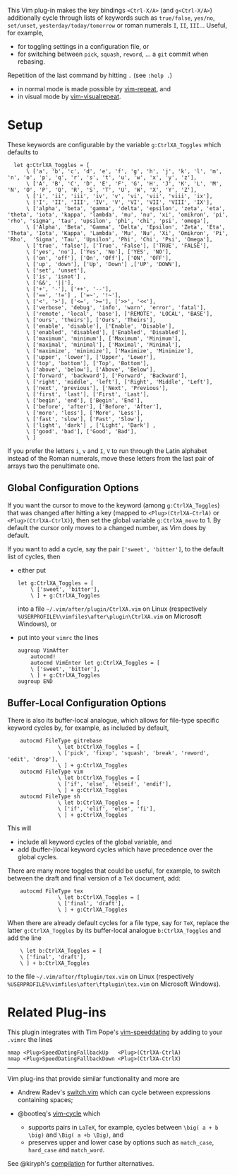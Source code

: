 This Vim plug-in makes the key bindings `<Ctrl-X/A>` (and `g<Ctrl-X/A>`) additionally cycle through lists of keywords such as `true/false`, `yes/no`, `set/unset`, `yesterday/today/tomorrow` or roman numerals `I`, `II`, `III`...
Useful, for example,

- for toggling settings in a configuration file, or
- for switching between `pick`, `squash`, `reword`, ... a `git` commit when rebasing.

Repetition of the last command by hitting `.` (see `:help .`)

- in normal mode is made possible by [vim-repeat](https://github.com/tpope/vim-repeat), and
- in visual mode by [vim-visualrepeat](https://github.com/inkarkat/vim-visualrepeat).

# Setup

These keywords are configurable by the variable `g:CtrlXA_Toggles` which defaults to

```vim
  let g:CtrlXA_Toggles = [
      \ ['a', 'b', 'c', 'd', 'e', 'f', 'g', 'h', 'j', 'k', 'l', 'm', 'n', 'o', 'p', 'q', 'r', 's', 't', 'u', 'w', 'x', 'y', 'z'],
      \ ['A', 'B', 'C', 'D', 'E', 'F', 'G', 'H', 'J', 'K', 'L', 'M', 'N', 'O', 'P', 'Q', 'R', 'S', 'T', 'U', 'W', 'X', 'Y', 'Z'],
      \ ['i', 'ii', 'iii', 'iv', 'v', 'vi', 'vii', 'viii', 'ix'],
      \ ['I', 'II', 'III', 'IV', 'V', 'VI', 'VII', 'VIII', 'IX'],
      \ ['alpha', 'beta', 'gamma', 'delta', 'epsilon', 'zeta', 'eta', 'theta', 'iota', 'kappa', 'lambda', 'mu', 'nu', 'xi', 'omikron', 'pi', 'rho', 'sigma', 'tau', 'upsilon', 'phi', 'chi', 'psi', 'omega'],
      \ ['Alpha', 'Beta', 'Gamma', 'Delta', 'Epsilon', 'Zeta', 'Eta', 'Theta', 'Iota', 'Kappa', 'Lambda', 'Mu', 'Nu', 'Xi', 'Omikron', 'Pi', 'Rho',  'Sigma', 'Tau', 'Upsilon', 'Phi', 'Chi', 'Psi', 'Omega'],
      \ ['true', 'false'], ['True', 'False'], ['TRUE', 'FALSE'],
      \ ['yes', 'no'], ['Yes', 'No'], ['YES', 'NO'],
      \ ['on', 'off'], ['On', 'Off'], ['ON', 'OFF'],
      \ ['up', 'down'], ['Up', 'Down'] ,['UP', 'DOWN'],
      \ ['set', 'unset'],
      \ ['is', 'isnot'] ,
      \ ['&&', '||'],
      \ ['+', '-'], ['++', '--'],
      \ ['==', '!='] , ['=~', '!~'],
      \ ['<', '>'], ['<=', '>='], ['>>', '<<'],
      \ ['verbose', 'debug', 'info', 'warn', 'error', 'fatal'],
      \ ['remote', 'local', 'base'], ['REMOTE', 'LOCAL', 'BASE'],
      \ ['ours', 'theirs'], ['Ours', 'Theirs'],
      \ ['enable', 'disable'], ['Enable', 'Disable'],
      \ ['enabled', 'disabled'], ['Enabled', 'Disabled'],
      \ ['maximum', 'minimum'], ['Maximum', 'Minimum'],
      \ ['maximal', 'minimal'], ['Maximal', 'Minimal'],
      \ ['maximize', 'minimize'], ['Maximize', 'Minimize'],
      \ ['upper', 'lower'], ['Upper', 'Lower'],
      \ ['top', 'bottom'], ['Top', 'Bottom'],
      \ ['above', 'below'], ['Above', 'Below'],
      \ ['forward', 'backward'], ['Forward', 'Backward'],
      \ ['right', 'middle', 'left'], ['Right', 'Middle', 'Left'],
      \ ['next', 'previous'], ['Next', 'Previous'],
      \ ['first', 'last'], ['First', 'Last'],
      \ ['begin', 'end'], ['Begin', 'End'],
      \ ['before', 'after'], ['Before', 'After'],
      \ ['more', 'less'], ['More', 'Less'],
      \ ['fast', 'slow'], ['Fast', 'Slow'],
      \ ['light', 'dark'] , ['Light', 'Dark'] ,
      \ ['good', 'bad'], ['Good', 'Bad'],
      \ ]
```

If you prefer the letters `i`, `v` and `I`, `V` to run through the Latin alphabet instead of the Roman numerals, move these letters from the last pair of arrays two the penultimate one.

## Global Configuration Options

If you want the cursor to move to the keyword (among `g:CtrlXA_Toggles`) that was changed after hitting a key (mapped to `<Plug>(CtrlXA-CtrlA)` or `<Plug>(CtrlXA-CtrlX)`), then set the global variable `g:CtrlXA_move` to 1.
By default the cursor only moves to a changed number, as Vim does by default.

If you want to add a cycle, say the pair `['sweet', 'bitter']`, to the default list of cycles, then

- either put

    ```vim
    let g:CtrlXA_Toggles = [
        \ ['sweet', 'bitter'],
        \ ] + g:CtrlXA_Toggles
    ```

    into a file `~/.vim/after/plugin/CtrlXA.vim` on Linux (respectively `%USERPROFILE%\vimfiles\after\plugin\CtrlXA.vim` on Microsoft Windows), or
- put into your `vimrc` the lines

    ```vim
    augroup VimAfter
        autocmd!
        autocmd VimEnter let g:CtrlXA_Toggles = [
        \ ['sweet', 'bitter'],
        \ ] + g:CtrlXA_Toggles
    augroup END
    ```

## Buffer-Local Configuration Options

There is also its buffer-local analogue, which allows for file-type specific
keyword cycles by, for example, as included by default,

```vim
    autocmd FileType gitrebase
                \ let b:CtrlXA_Toggles = [
                \ ['pick', 'fixup', 'squash', 'break', 'reword', 'edit', 'drop'],
                \ ] + g:CtrlXA_Toggles
    autocmd FileType vim
                \ let b:CtrlXA_Toggles = [
                \ ['if', 'else', 'elseif', 'endif'],
                \ ] + g:CtrlXA_Toggles
    autocmd FileType sh
                \ let b:CtrlXA_Toggles = [
                \ ['if', 'elif', 'else', 'fi'],
                \ ] + g:CtrlXA_Toggles
```

This will

- include all keyword cycles of the global variable, and
- add (buffer-)local keyword cycles which have precedence over the global cycles.

There are many more toggles that could be useful, for example, to switch between the draft and final version of a `TeX` document, add:

```vim
    autocmd FileType tex
                \ let b:CtrlXA_Toggles = [
                \ ['final', 'draft'],
                \ ] + g:CtrlXA_Toggles
```

When there are already default cycles for a file type, say for `TeX`, replace the latter `g:CtrlXA_Toggles` by its buffer-local analogue `b:CtrlXA_Toggles` and add the line

```vim
    \ let b:CtrlXA_Toggles = [
    \ ['final', 'draft'],
    \ ] + b:CtrlXA_Toggles
```

to the file `~/.vim/after/ftplugin/tex.vim` on Linux (respectively `%USERPROFILE%\vimfiles\after\ftplugin\tex.vim` on Microsoft Windows).

# Related Plug-ins

This plugin integrates with Tim Pope's [vim-speeddating](https://github.com/tpope/vim-speeddating) by adding to your `.vimrc` the lines

```vim
nmap <Plug>SpeedDatingFallbackUp   <Plug>(CtrlXA-CtrlA)
nmap <Plug>SpeedDatingFallbackDown <Plug>(CtrlXA-CtrlX)
```

---

Vim plug-ins that provide similar functionality and more are

- Andrew Radev's [switch.vim](https://github.com/AndrewRadev/switch.vim#more-complicated-mappings) which can cycle between expressions containing spaces;
- @bootleq's [vim-cycle](https://github.com/bootleq/vim-cycle/) which

    - supports pairs in `LaTeX`, for example, cycles between `\big( a + b \big)` and `\Big( a +b \Big)`, and
    - preserves upper and lower case by options such as `match_case`, `hard_case` and `match_word`.

See @kiryph's [compilation](https://github.com/Konfekt/vim-CtrlXA/issues/1#issuecomment-325425550) for further alternatives.
